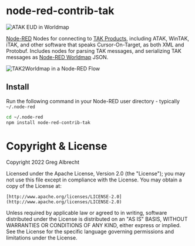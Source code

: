 node-red-contrib-tak
====================

![ATAK EUD in Worldmap](https://github.com/ampledata/node-red-contrib-tak/master/docs/atak.png)

[Node-RED](https://www.nodered.org) Nodes for connecting to [TAK Products](https://tak.gov), including ATAK, WinTAK,
iTAK, and other software that speaks Cursor-On-Target, as both XML and Protobuf. Includes nodes for parsing TAK messages, 
and serializing TAK messages as [Node-RED Worldmap](https://github.com/dceejay/RedMap) JSON.

![TAK2Worldmap in a Node-RED Flow](https://github.com/ampledata/node-red-contrib-tak/master/docs/flow.png)

Install
-------

Run the following command in your Node-RED user directory - typically `~/.node-red`

```bash
cd ~/.node-red
npm install node-red-contrib-tak
```

# Copyright & License

Copyright 2022 Greg Albrecht

Licensed under the Apache License, Version 2.0 (the "License");
you may not use this file except in compliance with the License.
You may obtain a copy of the License at:
    
    [http://www.apache.org/licenses/LICENSE-2.0](http://www.apache.org/licenses/LICENSE-2.0)

Unless required by applicable law or agreed to in writing, software
distributed under the License is distributed on an "AS IS" BASIS,
WITHOUT WARRANTIES OR CONDITIONS OF ANY KIND, either express or implied.
See the License for the specific language governing permissions and
limitations under the License.
